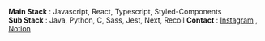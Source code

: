 **Main Stack** : Javascript, React, Typescript, Styled-Components   
**Sub Stack** : Java, Python, C, Sass, Jest, Next, Recoil 
**Contact** : [Instagram](https://www.instagram.com/x0_ghks1/?hl=ko) , [Notion](https://lumbar-dessert-399.notion.site/FE-Developer-85690d59cde44d278c9419ca2ee3d416)
